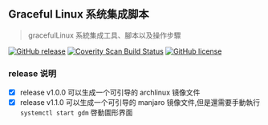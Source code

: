 ## Graceful Linux 系统集成脚本

> gracefulLinux 系統集成工具、腳本以及操作步驟

[![GitHub release](https://img.shields.io/github/release/graceful-linux/graceful-iso.svg)](https://github.com/graceful-linux/graceful-iso/releases)
[![Coverity Scan Build Status](https://scan.coverity.com/projects/22198/badge.svg)](https://scan.coverity.com/projects/graceful-iso)
[![GitHub license](https://img.shields.io/github/license/graceful-linux/graceful-iso.svg)](https://github.com/graceful-linux/graceful-iso/blob/graceful-iso/LICENSE)

### release 说明

- [x] release v1.0.0 可以生成一个可引导的 archlinux 镜像文件
- [x] release v1.1.0 可以生成一个可引导的 manjaro 镜像文件,但是還需要手動執行 `systemctl start gdm` 啓動圖形界面
